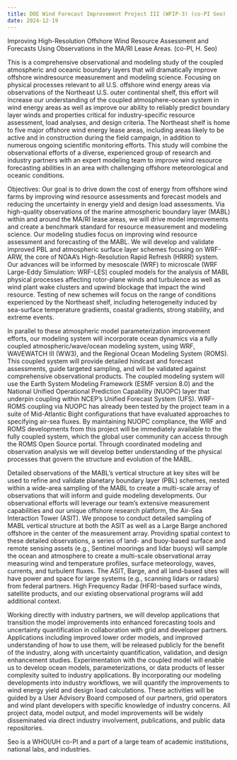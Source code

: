 ```yaml
---
title: DOE Wind Forecast Improvement Project III (WFIP-3) (co-PI Seo)
date: 2024-12-19
---
```


Improving High-Resolution Offshore Wind Resource Assessment and Forecasts Using Observations in the MA/RI Lease Areas. (co-PI, H. Seo)
<!--more-->

This is a comprehensive observational and modeling study of the coupled atmospheric and oceanic boundary layers that will dramatically improve offshore windresource measurement and modeling science. Focusing on physical processes relevant to all U.S. offshore wind energy areas via observations of the Northeast U.S. outer continental shelf, this effort will increase our understanding of the coupled atmosphere-ocean system in wind energy areas as well as improve our ability to reliably predict boundary layer winds and properties critical for industry-specific resource assessment, load analyses, and design criteria. The Northeast shelf is home to five major offshore wind energy lease areas, including areas likely to be active and in construction during the field campaign, in addition to numerous ongoing scientific monitoring efforts. This study will combine the observational efforts of a diverse, experienced group of research and industry partners with an expert modeling team to improve wind resource forecasting abilities in an area with challenging offshore meteorological and oceanic conditions.

Objectives: Our goal is to drive down the cost of energy from offshore wind farms by improving wind resource assessments and forecast models and reducing the uncertainty in energy yield and design load assessments. Via high-quality observations of the marine atmospheric boundary layer (MABL) within and around the MA/RI lease areas, we will drive model improvements and create a benchmark standard for resource measurement and modeling science. Our modeling studies focus on improving wind resource assessment and forecasting of the MABL. We will develop and validate improved PBL and atmospheric surface layer schemes focusing on WRF-ARW, the core of NOAA’s High-Resolution Rapid Refresh (HRRR) system. Our advances will be informed by mesoscale (WRF) to microscale (WRF Large-Eddy Simulation: WRF-LES) coupled models for the analysis of MABL physical processes affecting rotor-plane winds and turbulence as well as wind plant wake clusters and upwind blockage that impact the wind resource. Testing of new schemes will focus on the range of conditions experienced by the Northeast shelf, including heterogeneity induced by sea-surface temperature gradients, coastal gradients, strong stability, and extreme events.

In parallel to these atmospheric model parameterization improvement efforts, our modeling system will incorporate ocean dynamics via a fully coupled atmospheric/wave/ocean modeling system, using WRF, WAVEWATCH III (WW3), and the Regional Ocean Modeling System (ROMS). This coupled system will provide detailed hindcast and forecast assessments, guide targeted sampling, and will be validated against comprehensive observational products. The coupled modeling system will use the Earth System Modeling Framework (ESMF version 8.0) and the National Unified Operational Prediction Capability (NUOPC) layer that underpin coupling within NCEP’s Unified Forecast System (UFS). WRF-ROMS coupling via NUOPC has already been tested by the project team in a suite of Mid-Atlantic Bight configurations that have evaluated approaches to specifying air-sea fluxes. By maintaining NUOPC compliance, the WRF and ROMS developments from this project will be immediately available to the fully coupled system, which the global user community can access through the ROMS Open Source portal. Through coordinated modeling and observation analysis we will develop better understanding of the physical processes that govern the structure and evolution of the MABL.

Detailed observations of the MABL’s vertical structure at key sites will be used to refine and validate planetary boundary layer (PBL) schemes, nested within a wide-area sampling of the MABL to create a multi-scale array of observations that will inform and guide modeling developments. Our observational efforts will leverage our team’s extensive measurement capabilities and our unique offshore research platform, the Air-Sea Interaction Tower (ASIT). We propose to conduct detailed sampling of MABL vertical structure at both the ASIT as well as a Large Barge anchored offshore in the center of the measurement array. Providing spatial context to these detailed observations, a series of land- and buoy-based surface and remote sensing assets (e.g., Sentinel moorings and lidar buoys) will sample the ocean and atmosphere to create a multi-scale observational array measuring wind and temperature profiles, surface meteorology, waves, currents, and turbulent fluxes. The ASIT, Barge, and all land-based sites will have power and space for large systems (e.g., scanning lidars or radars) from federal partners. High Frequency Radar (HFR)-based surface winds, satellite products, and our existing observational programs will add additional context.

Working directly with industry partners, we will develop applications that transition the model improvements into enhanced forecasting tools and uncertainty quantification in collaboration with grid and developer partners. Applications including improved lower order models, and improved understanding of how to use them, will be released publicly for the benefit of the industry, along with uncertainty quantification, validation, and design enhancement studies. Experimentation with the coupled model will enable us to develop ocean models, parameterizations, or data products of lesser complexity suited to industry applications. By incorporating our modeling developments into industry workflows, we will quantify the improvements to wind energy yield and design load calculations. These activities will be guided by a User Advisory Board composed of our partners, grid operators and wind plant developers with specific knowledge of industry concerns. All project data, model output, and model improvements will be widely disseminated via direct industry involvement, publications, and public data repositories.

Seo is a WHOI/UH co-PI and a part of a large team of academic institutions, national labs, and industries.
